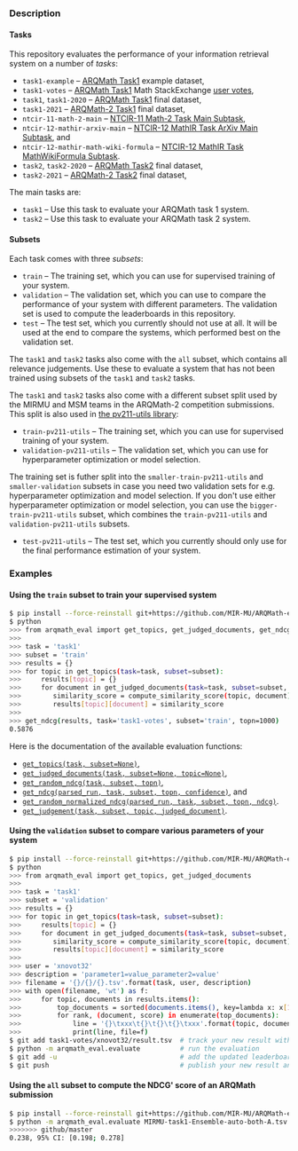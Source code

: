 ### Description
#### Tasks
This repository evaluates the performance of your information retrieval system
on a number of *tasks*:

- `task1-example` – [ARQMath Task1][arqmath-task1] example dataset,
- `task1-votes` – [ARQMath Task1][arqmath-task1] Math StackExchange [user votes][],
- `task1`, `task1-2020` – [ARQMath Task1][arqmath-task1] final dataset,
- `task1-2021` – [ARQMath-2 Task1][arqmath-task1] final dataset,
- `ntcir-11-math-2-main` – [NTCIR-11 Math-2 Task Main Subtask][ntcir-11-math-2],
- `ntcir-12-mathir-arxiv-main` – [NTCIR-12 MathIR Task ArXiv Main Subtask][ntcir-12-mathir], and
- `ntcir-12-mathir-math-wiki-formula` – [NTCIR-12 MathIR Task MathWikiFormula Subtask][ntcir-12-mathir].
- `task2`, `task2-2020` – [ARQMath Task2][arqmath-task2] final dataset,
- `task2-2021` – [ARQMath-2 Task2][arqmath-task2] final dataset,

The main tasks are:

- `task1` – Use this task to evaluate your ARQMath task 1 system.
- `task2` – Use this task to evaluate your ARQMath task 2 system.

#### Subsets
Each task comes with three *subsets*:

- `train` – The training set, which you can use for supervised training of your
  system.
- `validation` – The validation set, which you can use to compare the
  performance of your system with different parameters. The validation set is
  used to compute the leaderboards in this repository.
- `test` – The test set, which you currently should not use at all. It will be
  used at the end to compare the systems, which performed best on the
  validation set.

The `task1` and `task2` tasks also come with the `all` subset, which contains
all relevance judgements. Use these to evaluate a system that has not been
trained using subsets of the `task1` and `task2` tasks.

The `task1` and `task2` tasks also come with a different subset split used by
the MIRMU and MSM teams in the ARQMath-2 competition submissions. This split is
also used in [the pv211-utils library][pv211-utils]:

- `train-pv211-utils` – The training set, which you can use for supervised
  training of your system.
- `validation-pv211-utils` – The validation set, which you can use for
  hyperparameter optimization or model selection.

The training set is futher split into the `smaller-train-pv211-utils` and
`smaller-validation` subsets in case you need two validation sets for e.g.
hyperparameter optimization and model selection. If you don't use either
hyperparameter optimization or model selection, you can use the
`bigger-train-pv211-utils` subset, which combines the `train-pv211-utils` and
`validation-pv211-utils` subsets.

- `test-pv211-utils` – The test set, which you currently should only use for
  the final performance estimation of your system.

### Examples
#### Using the `train` subset to train your supervised system

``` sh
$ pip install --force-reinstall git+https://github.com/MIR-MU/ARQMath-eval@0.0.21
$ python
>>> from arqmath_eval import get_topics, get_judged_documents, get_ndcg
>>>
>>> task = 'task1'
>>> subset = 'train'
>>> results = {}
>>> for topic in get_topics(task=task, subset=subset):
>>>     results[topic] = {}
>>>     for document in get_judged_documents(task=task, subset=subset, topic=topic):
>>>        similarity_score = compute_similarity_score(topic, document)
>>>        results[topic][document] = similarity_score
>>>
>>> get_ndcg(results, task='task1-votes', subset='train', topn=1000)
0.5876
```

Here is the documentation of the available evaluation functions:

- [`get_topics(task, subset=None)`][get_topics],
- [`get_judged_documents(task, subset=None, topic=None)`][get_judged_documents],
- [`get_random_ndcg(task, subset, topn)`][get_random_ndcg],
- [`get_ndcg(parsed_run, task, subset, topn, confidence)`][get_ndcg], and
- [`get_random_normalized_ndcg(parsed_run, task, subset, topn, ndcg)`][get_random_normalized_ndcg].
- [`get_judgement(task, subset, topic, judged_document)`][get_judgement].

#### Using the `validation` subset to compare various parameters of your system

``` sh
$ pip install --force-reinstall git+https://github.com/MIR-MU/ARQMath-eval@0.0.21
$ python
>>> from arqmath_eval import get_topics, get_judged_documents
>>>
>>> task = 'task1'
>>> subset = 'validation'
>>> results = {}
>>> for topic in get_topics(task=task, subset=subset):
>>>     results[topic] = {}
>>>     for document in get_judged_documents(task=task, subset=subset, topic=topic):
>>>        similarity_score = compute_similarity_score(topic, document)
>>>        results[topic][document] = similarity_score
>>>
>>> user = 'xnovot32'
>>> description = 'parameter1=value_parameter2=value'
>>> filename = '{}/{}/{}.tsv'.format(task, user, description)
>>> with open(filename, 'wt') as f:
>>>     for topic, documents in results.items():
>>>         top_documents = sorted(documents.items(), key=lambda x: x[1], reverse=True)[:1000]
>>>         for rank, (document, score) in enumerate(top_documents):
>>>             line = '{}\txxx\t{}\t{}\t{}\txxx'.format(topic, document, rank + 1, score)
>>>             print(line, file=f)
$ git add task1-votes/xnovot32/result.tsv  # track your new result with Git
$ python -m arqmath_eval.evaluate          # run the evaluation
$ git add -u                               # add the updated leaderboard to Git
$ git push                                 # publish your new result and the updated leaderboard
```

#### Using the `all` subset to compute the NDCG' score of an ARQMath submission

``` sh
$ pip install --force-reinstall git+https://github.com/MIR-MU/ARQMath-eval@0.0.21
$ python -m arqmath_eval.evaluate MIRMU-task1-Ensemble-auto-both-A.tsv all 2020
>>>>>>> github/master
0.238, 95% CI: [0.198; 0.278]
```

 [arqmath-task1]:              https://www.cs.rit.edu/~dprl/ARQMath/Task1-answers.html (Task 1: Find Answers)
 [arqmath-task2]:              https://www.cs.rit.edu/~dprl/ARQMath/task2-formulas.html (Task 2: Formula Search)
 [get_topics]:                 https://github.com/MIR-MU/ARQMath-eval/blob/master/scripts/common.py#L35
 [get_judged_documents]:       https://github.com/MIR-MU/ARQMath-eval/blob/master/scripts/common.py#L62
 [get_ndcg]:                   https://github.com/MIR-MU/ARQMath-eval/blob/master/scripts/common.py#L95
 [get_random_ndcg]:            https://github.com/MIR-MU/ARQMath-eval/blob/master/scripts/common.py#L140
 [get_random_normalized_ndcg]: https://github.com/MIR-MU/ARQMath-eval/blob/master/scripts/common.py#L185
 [get_judgement]:              https://github.com/MIR-MU/ARQMath-eval/blob/master/scripts/common.py#L224
 [ntcir-11-math-2]:            http://citeseerx.ist.psu.edu/viewdoc/download?doi=10.1.1.686.444&rep=rep1&type=pdf (NTCIR-11 Math-2 Task Overview)
 [ntcir-12-mathir]:            https://www.cs.rit.edu/~rlaz/files/ntcir12-mathir.pdf (NTCIR-12 MathIR Task Overview)
 [treceval-format]:            https://stackoverflow.com/a/8175382/657401 (How to evaluate a search/retrieval engine using trec_eval?)
 [user votes]:                 https://gitlab.fi.muni.cz/xnovot32/arqmath-data-preprocessing/-/blob/master/scripts/xml_to_qrels_tsv.py
 [pv211-utils]:                https://gitlab.fi.muni.cz/xstefan3/pv211-utils (Utilities for PV211 project)
